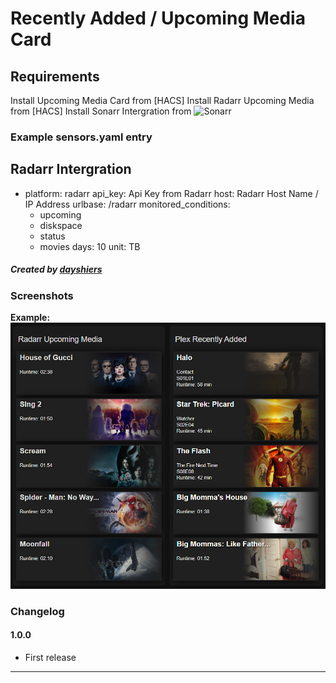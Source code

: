 # Recently Added / Upcoming Media Card

## Requirements
Install Upcoming Media Card from [HACS]
Install Radarr Upcoming Media from [HACS]
Install Sonarr Intergration from ![Sonarr](https://www.home-assistant.io/integrations/sonarr/ "Sonarr")

### Example sensors.yaml entry
## Radarr Intergration
- platform: radarr
  api_key: Api Key from Radarr
  host: Radarr Host Name / IP Address
  urlbase: /radarr
  monitored_conditions:
    - upcoming
    - diskspace
    - status
    - movies
  days: 10
  unit: TB

##### Created by [dayshiers](https://github.com/dayshiers)

### Screenshots
**Example:**<br>
![Example](https://github.com/dayshiers/dwains-dashboard-blueprints/blob/main/card-blueprints/Recently%20Added,%20Upcoming%20Media/AddedMedia.PNG?raw=true "Example")

### Changelog
#### 1.0.0
- First release

---
